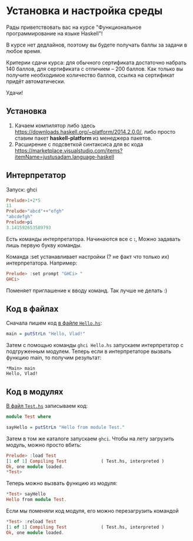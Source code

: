 
# Установка и настройка среды

Рады приветствовать вас на курсе "Функциональное программирование на языке Haskell"! 

В курсе нет дедлайнов, поэтому вы будете получать баллы за задачи в любое время. 

Критерии сдачи курса: для обычного сертификата достаточно набрать 140 баллов, для сертификата с отличием – 200 баллов. Как только вы получите необходимое количество баллов, ссылка на сертификат придёт автоматически. 

Удачи!

## Установка

1) Качаем компилятор либо здесь https://downloads.haskell.org/~platform/2014.2.0.0/, либо просто ставим пакет **haskell-platform** из менеджера пакетов.
1) Расширение с подсветкой синтаксиса для вс кода https://marketplace.visualstudio.com/items?itemName=justusadam.language-haskell

## Интерпретатор

Запуск: ghci
```haskell
Prelude>1+2*5
11
Prelude>"abcd"++"efgh"
"abcdefgh"
Prelude>pi
3.141592653589793
```

Есть команды интерпретатора. Начинаются все с **:**, Можно задавать лишь первую букву команды.

Команда :set устанавливает настройки (? не факт что только их) интерпретатора. Например:
```haskell
Prelude> :set prompt "GHCi> "
GHCi> 
```
Поменяет приглашение к вводу команд. Так лучше не делать :)

## Код в файлах

Сначала пишем код [в файле `Hello.hs`](./hello.hs):
```haskell
main = putStrLn "Hello, Vlad!"
```
Затем с помощью команды `ghci Hello.hs` запускаем интерпретатор с подгруженным модулем.
Теперь если в интерпретаторе вызвать функцию main, то получим результат:
```
*Main> main
Hello, Vlad!
```

## Код в модулях

[В файл `Test.hs`](./Test.hs) записываем код:
```haskell
module Test where

sayHello = putStrLn "Hello from module Test."
```

Затем в том же каталоге запускаем `ghci`. Чтобы на лету загрузить модуль, можно просто вбить:
```haskell
Prelude> :load Test
[1 of 1] Compiling Test             ( Test.hs, interpreted )
Ok, one module loaded.
*Test> 
```

Теперь можно вызвать функцию из модуля:
```haskell
*Test> sayHello
Hello from module Test.
```

Если мы поменяли код модуля, его можно перезагрузить командой
```haskell
*Test> :reload Test
[1 of 1] Compiling Test             ( Test.hs, interpreted )
Ok, one module loaded.
```